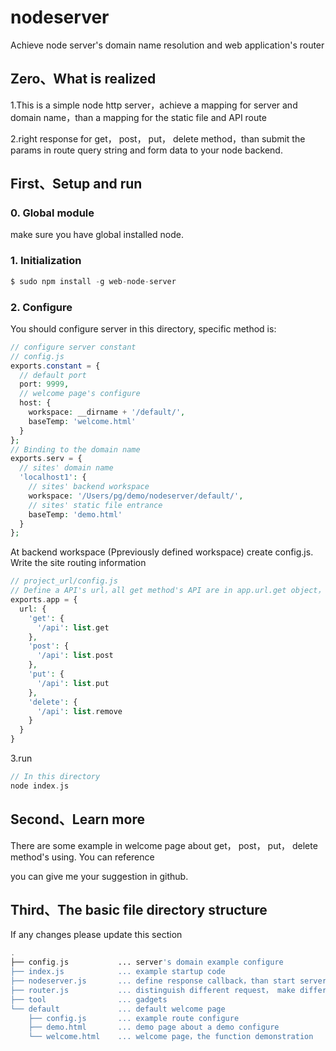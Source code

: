 # nodeserver
Achieve node server's domain name resolution and web application's router

## Zero、What is realized

1.This is a simple node http server，achieve a mapping for server and domain name，than a mapping for the static file and API route

2.right response for get， post， put， delete method，than submit the params in route query string and form data to your node backend.

## First、Setup and run

### 0. Global module

make sure you have global installed node.

### 1. Initialization

```php
$ sudo npm install -g web-node-server
```

### 2. Configure

You should configure server in this directory, specific method is:

```php
// configure server constant
// config.js
exports.constant = {
  // default port
  port: 9999,
  // welcome page's configure
  host: {
    workspace: __dirname + '/default/',
    baseTemp: 'welcome.html'
  }
};
// Binding to the domain name
exports.serv = {
  // sites' domain name
  'localhost1': {
    // sites' backend workspace
    workspace: '/Users/pg/demo/nodeserver/default/',
    // sites' static file entrance
    baseTemp: 'demo.html'
  }
};
```

At backend workspace (Ppreviously defined workspace) create config.js. Write the site routing information

```php
// project_url/config.js
// Define a API's url，all get method's API are in app.url.get object，the key is route url，value is a function which will be running. Than define post, put, delete route.
exports.app = {
  url: {
    'get': {
      '/api': list.get
    },
    'post': {
      '/api': list.post
    },
    'put': {
      '/api': list.put
    },
    'delete': {
      '/api': list.remove
    }
  }
}
```
3.run

```php
// In this directory
node index.js
```

## Second、Learn more

There are some example in welcome page about get， post， put， delete method's using. You can reference

you can give me your suggestion in github.

## Third、The basic file directory structure

If any changes please update this section

```php
.
├── config.js           ... server's domain example configure
├── index.js            ... example startup code
├── nodeserver.js       ... define response callback，than start server
├── router.js           ... distinguish different request， make different treatment
├── tool                ... gadgets
└── default             ... default welcome page
    ├── config.js       ... example route configure
    ├── demo.html       ... demo page about a demo configure
    └── welcome.html    ... welcome page，the function demonstration


```
